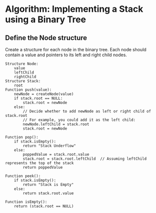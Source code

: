 # Algorithm: Implementing a Stack using a Binary Tree

## Define the Node structure
Create a structure for each node in the binary tree. Each node should contain a value and pointers to its left and right child nodes.

```plaintext
Structure Node:
    value
    leftChild
    rightChild
Structure Stack:
    root
Function push(value):
    newNode = createNode(value)
    if stack.root == NULL:
        stack.root = newNode
    else:
        // Decide whether to add newNode as left or right child of stack.root
        // For example, you could add it as the left child:
        newNode.leftChild = stack.root
        stack.root = newNode

Function pop():
    if stack.isEmpty():
        return "Stack Underflow"
    else:
        poppedValue = stack.root.value
        stack.root = stack.root.leftChild  // Assuming leftChild represents the top of the stack
        return poppedValue

Function peek():
    if stack.isEmpty():
        return "Stack is Empty"
    else:
        return stack.root.value

Function isEmpty():
    return (stack.root == NULL)
```
